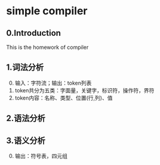 # simple compiler
## 0.Introduction
This is the homework of compiler

## 1.词法分析
0. 输入：字符流；输出：token列表
1. token共分为五类：字面量，关键字，标识符，操作符，界符
2. token内容：名称、类型、位置(行,列)、值

## 2.语法分析


## 3.语义分析
0. 输出：符号表，四元组
